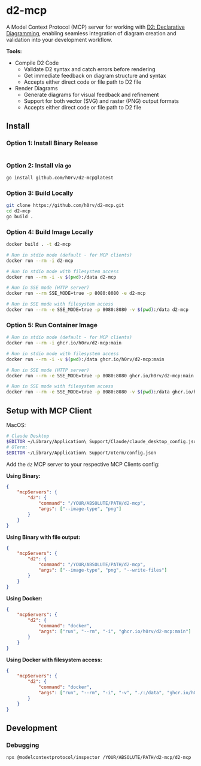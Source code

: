 # d2-mcp

A Model Context Protocol (MCP) server for working with [D2: Declarative Diagramming](https://d2lang.com/), enabling seamless integration of diagram creation and validation into your development workflow.

**Tools:**

* Compile D2 Code
    * Validate D2 syntax and catch errors before rendering
    * Get immediate feedback on diagram structure and syntax
    * Accepts either direct code or file path to D2 file
* Render Diagrams
    * Generate diagrams for visual feedback and refinement
    * Support for both vector (SVG) and raster (PNG) output formats
    * Accepts either direct code or file path to D2 file

## Install

### Option 1: Install Binary Release

```bash
```

### Option 2: Install via `go`

```bash
go install github.com/h0rv/d2-mcp@latest
```

### Option 3: Build Locally

```bash
git clone https://github.com/h0rv/d2-mcp.git
cd d2-mcp
go build .
```

### Option 4: Build Image Locally

```bash
docker build . -t d2-mcp

# Run in stdio mode (default - for MCP clients)
docker run --rm -i d2-mcp

# Run in stdio mode with filesystem access
docker run --rm -i -v $(pwd):/data d2-mcp

# Run in SSE mode (HTTP server)
docker run --rm SSE_MODE=true -p 8080:8080 -e d2-mcp

# Run in SSE mode with filesystem access
docker run --rm -e SSE_MODE=true -p 8080:8080 -v $(pwd):/data d2-mcp
```

### Option 5: Run Container Image

```bash
# Run in stdio mode (default - for MCP clients)
docker run --rm -i ghcr.io/h0rv/d2-mcp:main

# Run in stdio mode with filesystem access
docker run --rm -i -v $(pwd):/data ghcr.io/h0rv/d2-mcp:main

# Run in SSE mode (HTTP server)
docker run --rm -e SSE_MODE=true -p 8080:8080 ghcr.io/h0rv/d2-mcp:main

# Run in SSE mode with filesystem access
docker run --rm -e SSE_MODE=true -p 8080:8080 -v $(pwd):/data ghcr.io/h0rv/d2-mcp:main
```

## Setup with MCP Client

MacOS:

```bash
# Claude Desktop
$EDITOR ~/Library/Application\ Support/Claude/claude_desktop_config.json
# OTerm:
$EDITOR ~/Library/Application\ Support/oterm/config.json
```

Add the `d2` MCP server to your respective MCP Clients config:

**Using Binary:**
```json
{
    "mcpServers": {
        "d2": {
            "command": "/YOUR/ABSOLUTE/PATH/d2-mcp",
            "args": ["--image-type", "png"]
        }
    }
}
```

**Using Binary with file output:**
```json
{
    "mcpServers": {
        "d2": {
            "command": "/YOUR/ABSOLUTE/PATH/d2-mcp",
            "args": ["--image-type", "png", "--write-files"]
        }
    }
}
```

**Using Docker:**
```json
{
    "mcpServers": {
        "d2": {
            "command": "docker",
            "args": ["run", "--rm", "-i", "ghcr.io/h0rv/d2-mcp:main"]
        }
    }
}
```

**Using Docker with filesystem access:**
```json
{
    "mcpServers": {
        "d2": {
            "command": "docker",
            "args": ["run", "--rm", "-i", "-v", "./:/data", "ghcr.io/h0rv/d2-mcp:main"]
        }
    }
}
```

## Development

### Debugging

```bash
npx @modelcontextprotocol/inspector /YOUR/ABSOLUTE/PATH/d2-mcp/d2-mcp
```
